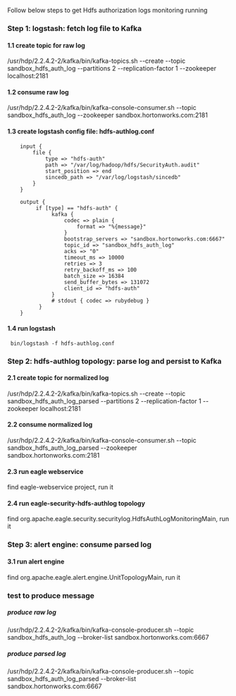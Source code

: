 <!--
{% comment %}
Licensed to the Apache Software Foundation (ASF) under one or more
contributor license agreements.  See the NOTICE file distributed with
this work for additional information regarding copyright ownership.
The ASF licenses this file to you under the Apache License, Version 2.0
(the "License"); you may not use this file except in compliance with
the License.  You may obtain a copy of the License at

http://www.apache.org/licenses/LICENSE-2.0

Unless required by applicable law or agreed to in writing, software
distributed under the License is distributed on an "AS IS" BASIS,
WITHOUT WARRANTIES OR CONDITIONS OF ANY KIND, either express or implied.
See the License for the specific language governing permissions and
limitations under the License.
{% endcomment %}
-->

Follow below steps to get Hdfs authorization logs monitoring running

### Step 1: logstash: fetch log file to Kafka
#### 1.1 create topic for raw log
/usr/hdp/2.2.4.2-2/kafka/bin/kafka-topics.sh --create --topic sandbox_hdfs_auth_log --partitions 2 --replication-factor 1 --zookeeper localhost:2181
#### 1.2 consume raw log
/usr/hdp/2.2.4.2-2/kafka/bin/kafka-console-consumer.sh --topic sandbox_hdfs_auth_log --zookeeper sandbox.hortonworks.com:2181
#### 1.3 create logstash config file: hdfs-authlog.conf
~~~
    input {
        file {
            type => "hdfs-auth"
            path => "/var/log/hadoop/hdfs/SecurityAuth.audit"
            start_position => end
            sincedb_path => "/var/log/logstash/sincedb"
        }
    }

    output {
         if [type] == "hdfs-auth" {
              kafka {
                  codec => plain {
                      format => "%{message}"
                  }
                  bootstrap_servers => "sandbox.hortonworks.com:6667"
                  topic_id => "sandbox_hdfs_auth_log"
                  acks => "0"
                  timeout_ms => 10000
                  retries => 3
                  retry_backoff_ms => 100
                  batch_size => 16384
                  send_buffer_bytes => 131072
                  client_id => "hdfs-auth"
              }
              # stdout { codec => rubydebug }
          }
    }

~~~
#### 1.4 run logstash
     bin/logstash -f hdfs-authlog.conf

### Step 2: hdfs-authlog topology: parse log and persist to Kafka
#### 2.1 create topic for normalized log
/usr/hdp/2.2.4.2-2/kafka/bin/kafka-topics.sh --create --topic sandbox_hdfs_auth_log_parsed --partitions 2 --replication-factor 1 --zookeeper localhost:2181
#### 2.2 consume normalized log
/usr/hdp/2.2.4.2-2/kafka/bin/kafka-console-consumer.sh --topic sandbox_hdfs_auth_log_parsed --zookeeper sandbox.hortonworks.com:2181
#### 2.3 run eagle webservice
find eagle-webservice project, run it
#### 2.4 run eagle-security-hdfs-authlog topology
find org.apache.eagle.security.securitylog.HdfsAuthLogMonitoringMain, run it

### Step 3: alert engine: consume parsed log
#### 3.1 run alert engine
find org.apache.eagle.alert.engine.UnitTopologyMain, run it


### test to produce message
##### produce raw log
/usr/hdp/2.2.4.2-2/kafka/bin/kafka-console-producer.sh --topic sandbox_hdfs_auth_log --broker-list sandbox.hortonworks.com:6667

##### produce parsed log
/usr/hdp/2.2.4.2-2/kafka/bin/kafka-console-producer.sh --topic sandbox_hdfs_auth_log_parsed --broker-list sandbox.hortonworks.com:6667


